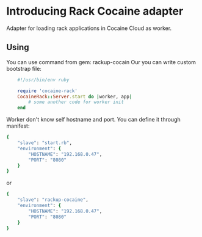 Introducing Rack Cocaine adapter
========================================

Adapter for loading rack applications in Cocaine Cloud as worker.

## Using

You can use command from gem: rackup-cocain
Our you can write custom bootstrap file:
```ruby
    #!/usr/bin/env ruby

    require 'cocaine-rack'
    CocaineRack::Server.start do |worker, app|
        # some another code for worker init
    end
```

Worker don't know self hostname and port.
You can define it through manifest:
```ruby
{
    "slave": "start.rb",
    "environment": {
        "HOSTNAME": "192.168.0.47",
        "PORT": "8080"
    }
}
```
or
```ruby
{
    "slave": "rackup-cocaine",
    "environment": {
        "HOSTNAME": "192.168.0.47",
        "PORT": "8080"
    }
}
```